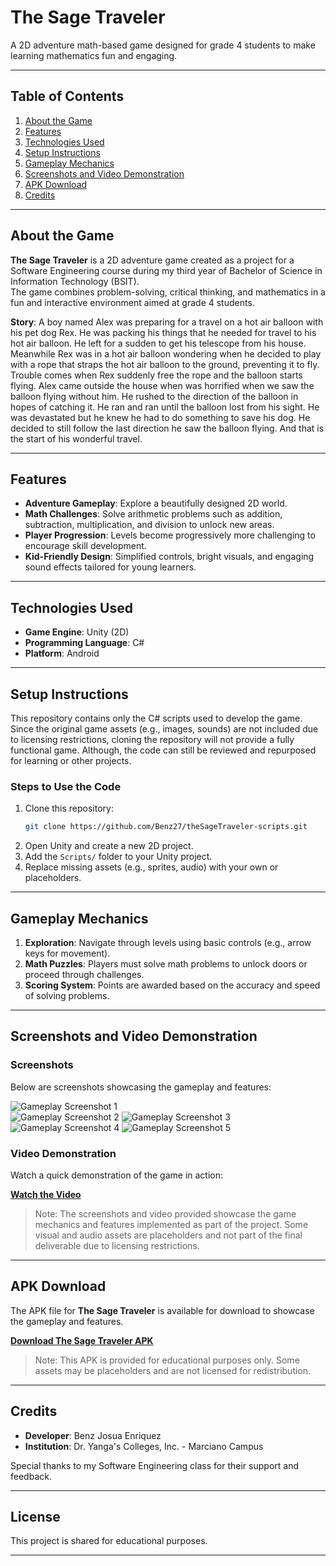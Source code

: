 
# **The Sage Traveler**

A 2D adventure math-based game designed for grade 4 students to make learning mathematics fun and engaging.

---

## **Table of Contents**
1. [About the Game](#about-the-game)
2. [Features](#features)
3. [Technologies Used](#technologies-used)
4. [Setup Instructions](#setup-instructions)
5. [Gameplay Mechanics](#gameplay-mechanics)
6. [Screenshots and Video Demonstration](#screenshots-and-video-demonstration)
7. [APK Download](#apk-download)
8. [Credits](#credits)

---

## **About the Game**
**The Sage Traveler** is a 2D adventure game created as a project for a Software Engineering course during my third year of Bachelor of Science in Information Technology (BSIT).  
The game combines problem-solving, critical thinking, and mathematics in a fun and interactive environment aimed at grade 4 students.

**Story**: A boy named Alex was preparing for a travel on a hot air balloon with his pet dog Rex.
He was packing his things that he needed for travel to his hot air balloon. He left for a sudden
to get his telescope from his house. Meanwhile Rex was in a hot air balloon wondering when he decided to
play with a rope that straps the hot air balloon to the ground, preventing it to fly. Trouble comes when Rex
suddenly free the rope and the balloon starts flying. Alex came outside the house when was horrified when we saw the 
balloon flying without him. He rushed to the direction of the balloon in hopes of catching it. He ran and ran until the balloon
lost from his sight. He was devastated but he knew he had to do something to save his dog. He decided to still follow the last direction he saw the balloon flying. And that is the start of his wonderful travel.

---

## **Features**
- **Adventure Gameplay**: Explore a beautifully designed 2D world.  
- **Math Challenges**: Solve arithmetic problems such as addition, subtraction, multiplication, and division to unlock new areas.  
- **Player Progression**: Levels become progressively more challenging to encourage skill development.  
- **Kid-Friendly Design**: Simplified controls, bright visuals, and engaging sound effects tailored for young learners.  

---

## **Technologies Used**
- **Game Engine**: Unity (2D)  
- **Programming Language**: C#  
- **Platform**: Android  

---

## **Setup Instructions**
This repository contains only the C# scripts used to develop the game. Since the original game assets (e.g., images, sounds) are not included due to licensing restrictions, cloning the repository will not provide a fully functional game. Although, the code can still be reviewed and repurposed for learning or other projects.

### Steps to Use the Code
1. Clone this repository:
   ```bash
   git clone https://github.com/Benz27/theSageTraveler-scripts.git
   ```
2. Open Unity and create a new 2D project.
3. Add the `Scripts/` folder to your Unity project.
4. Replace missing assets (e.g., sprites, audio) with your own or placeholders.

---

## **Gameplay Mechanics**
1. **Exploration**: Navigate through levels using basic controls (e.g., arrow keys for movement).  
2. **Math Puzzles**: Players must solve math problems to unlock doors or proceed through challenges.  
3. **Scoring System**: Points are awarded based on the accuracy and speed of solving problems.  

---

## **Screenshots and Video Demonstration**
### Screenshots
Below are screenshots showcasing the gameplay and features:

![Gameplay Screenshot 1](https://drive.google.com/file/d/1WSYFlZ5EuHe8f2q3kdZzt-tq2jU5BJaa/view?usp=drive_link)  
![Gameplay Screenshot 2](https://drive.google.com/file/d/19uCUQ-5aStqnsWlo7XhBfOAKMVnnGJkr/view?usp=drive_link)
![Gameplay Screenshot 3](https://drive.google.com/file/d/1sCzTPBMUWWUL5qNKxcD_IY4KLxbQyUAt/view?usp=drive_link)
![Gameplay Screenshot 4](https://drive.google.com/file/d/1OrQcckcMDYduwysKkqGj06d9bF0ZS9Zh/view?usp=drive_link)
![Gameplay Screenshot 5](https://drive.google.com/file/d/173ktg1u8KXDZHkiUnWsIRT5EkC44NQjb/view?usp=drive_link)

### Video Demonstration
Watch a quick demonstration of the game in action:

**[Watch the Video](https://drive.google.com/file/d/1_QvgmpgZW3JG0dDlrqFP8DdWiIRVUAkM/view?usp=drive_link)**

> Note: The screenshots and video provided showcase the game mechanics and features implemented as part of the project. Some visual and audio assets are placeholders and not part of the final deliverable due to licensing restrictions.

---

## **APK Download**
The APK file for **The Sage Traveler** is available for download to showcase the gameplay and features.

**[Download The Sage Traveler APK](https://drive.google.com/file/d/1maktUHz0JiChov3NxAK719uv6CHv3m5i/view?usp=sharing)**

> Note: This APK is provided for educational purposes only. Some assets may be placeholders and are not licensed for redistribution.

---

## **Credits**
- **Developer**: Benz Josua Enriquez 
- **Institution**: Dr. Yanga's Colleges, Inc. - Marciano Campus

Special thanks to my Software Engineering class for their support and feedback.

---

## **License**
This project is shared for educational purposes.

---
